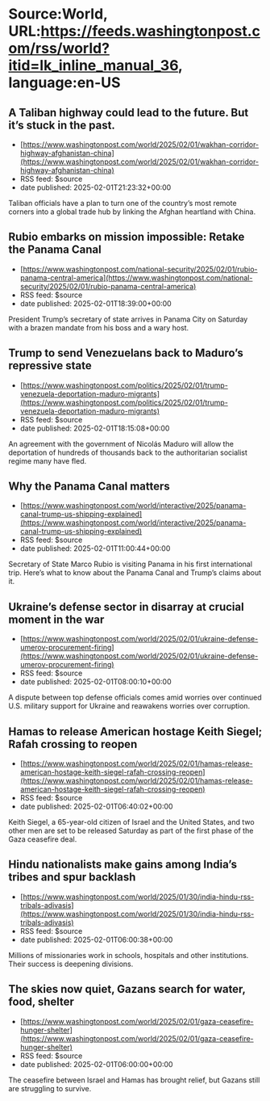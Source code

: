 # Source:World, URL:https://feeds.washingtonpost.com/rss/world?itid=lk_inline_manual_36, language:en-US

## A Taliban highway could lead to the future. But it’s stuck in the past.
 - [https://www.washingtonpost.com/world/2025/02/01/wakhan-corridor-highway-afghanistan-china](https://www.washingtonpost.com/world/2025/02/01/wakhan-corridor-highway-afghanistan-china)
 - RSS feed: $source
 - date published: 2025-02-01T21:23:32+00:00

Taliban officials have a plan to turn one of the country’s most remote corners into a global trade hub by linking the Afghan heartland with China.

## Rubio embarks on mission impossible: Retake the Panama Canal
 - [https://www.washingtonpost.com/national-security/2025/02/01/rubio-panama-central-america](https://www.washingtonpost.com/national-security/2025/02/01/rubio-panama-central-america)
 - RSS feed: $source
 - date published: 2025-02-01T18:39:00+00:00

President Trump’s secretary of state arrives in Panama City on Saturday with a brazen mandate from his boss and a wary host.

## Trump to send Venezuelans back to Maduro’s repressive state
 - [https://www.washingtonpost.com/politics/2025/02/01/trump-venezuela-deportation-maduro-migrants](https://www.washingtonpost.com/politics/2025/02/01/trump-venezuela-deportation-maduro-migrants)
 - RSS feed: $source
 - date published: 2025-02-01T18:15:08+00:00

An agreement with the government of Nicolás Maduro will allow the deportation of hundreds of thousands back to the authoritarian socialist regime many have fled.

## Why the Panama Canal matters
 - [https://www.washingtonpost.com/world/interactive/2025/panama-canal-trump-us-shipping-explained](https://www.washingtonpost.com/world/interactive/2025/panama-canal-trump-us-shipping-explained)
 - RSS feed: $source
 - date published: 2025-02-01T11:00:44+00:00

Secretary of State Marco Rubio is visiting Panama in his first international trip. Here’s what to know about the Panama Canal and Trump’s claims about it.

## Ukraine’s defense sector in disarray at crucial moment in the war
 - [https://www.washingtonpost.com/world/2025/02/01/ukraine-defense-umerov-procurement-firing](https://www.washingtonpost.com/world/2025/02/01/ukraine-defense-umerov-procurement-firing)
 - RSS feed: $source
 - date published: 2025-02-01T08:00:10+00:00

A dispute between top defense officials comes amid worries over continued U.S. military support for Ukraine and reawakens worries over corruption.

## Hamas to release American hostage Keith Siegel; Rafah crossing to reopen
 - [https://www.washingtonpost.com/world/2025/02/01/hamas-release-american-hostage-keith-siegel-rafah-crossing-reopen](https://www.washingtonpost.com/world/2025/02/01/hamas-release-american-hostage-keith-siegel-rafah-crossing-reopen)
 - RSS feed: $source
 - date published: 2025-02-01T06:40:02+00:00

Keith Siegel, a 65-year-old citizen of Israel and the United States, and two other men are set to be released Saturday as part of the first phase of the Gaza ceasefire deal.

## Hindu nationalists make gains among India’s tribes and spur backlash
 - [https://www.washingtonpost.com/world/2025/01/30/india-hindu-rss-tribals-adivasis](https://www.washingtonpost.com/world/2025/01/30/india-hindu-rss-tribals-adivasis)
 - RSS feed: $source
 - date published: 2025-02-01T06:00:38+00:00

Millions of missionaries work in schools, hospitals and other institutions. Their success is deepening divisions.

## The skies now quiet, Gazans search for water, food, shelter
 - [https://www.washingtonpost.com/world/2025/02/01/gaza-ceasefire-hunger-shelter](https://www.washingtonpost.com/world/2025/02/01/gaza-ceasefire-hunger-shelter)
 - RSS feed: $source
 - date published: 2025-02-01T06:00:00+00:00

The ceasefire between Israel and Hamas has brought relief, but Gazans still are struggling to survive.

